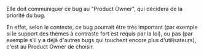 Elle doit communiquer ce bug au "Product Owner", qui décidera de la priorité du bug.

En effet, selon le contexte, ce bug pourrait être très important (par exemple si le support des thèmes à contraste fort est requis par la loi),
ou pas (par exemple s'il y a déjà d'autres bugs qui touchent encore plus d'utilisateurs), c'est au Product Owner de choisir.

